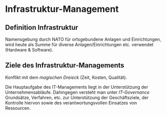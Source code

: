 # Infrastruktur-Management

## Definition Infrastruktur

Namensgebung durch NATO für ortsgebundene Anlagen und Einrichtungen,
wird heute als Summe für diverse Anlagen/Einrichtungen etc. verwendet (Hardware & Software).

## Ziele des Infrastruktur-Managements

Konflikt mit dem *magischen Dreieck* (Zeit, Kosten, Qualität).

Die Hauptaufgabe des IT-Managements liegt in der Unterstützung der Unternehmensabläufe.
Dahingegen versteht man unter *IT-Governance* Grundsätze, Verfahren, etc. zur Unterstützung der Geschäftsziele, der Kontrolle hiervon sowie des verantwortungsvollen Einsatzes von Ressourcen.
